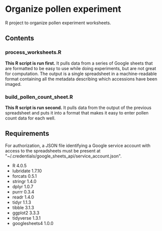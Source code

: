 # Organize pollen experiment
R project to organize pollen experiment worksheets.

## Contents

### process_worksheets.R
**This R script is run first.** It pulls data from a series of Google sheets that are formatted to be easy to use while doing experiments, but are not great for computation. The output is a single spreadsheet in a machine-readable format containing all the metadata describing which accessions have been imaged.

### build_pollen_count_sheet.R
**This R script is run second.** It pulls data from the output of the previous spreadsheet and puts it into a format that makes it easy to enter pollen count data for each well.

## Requirements
For authorization, a JSON file identifying a Google service account with access to the spreadsheets must be present at "~/.credentials/google_sheets_api/service_account.json".

- R 4.0.5
- lubridate 1.7.10
- forcats 0.5.1
- stringr 1.4.0
- dplyr 1.0.7
- purrr 0.3.4
- readr 1.4.0
- tidyr 1.1.3
- tibble 3.1.3
- ggplot2 3.3.3
- tidyverse 1.3.1
- googlesheets4 1.0.0
